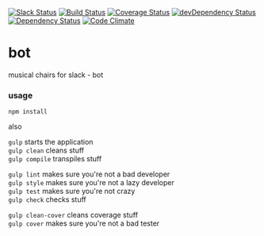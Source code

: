 [![Slack Status](http://slack.mchairs.chat/badge.svg)](http://slack.mchairs.chat/)
[![Build Status](https://travis-ci.org/mchairs/bot.svg?branch=master)](https://travis-ci.org/mchairs/bot)
[![Coverage Status](https://coveralls.io/repos/github/mchairs/bot/badge.svg?branch=master)](https://coveralls.io/github/mchairs/bot?branch=master)
[![devDependency Status](https://david-dm.org/mchairs/bot/dev-status.svg)](https://david-dm.org/mchairs/bot#info=devDependencies)
[![Dependency Status](https://david-dm.org/mchairs/bot.svg)](https://david-dm.org/mchairs/bot)
[![Code Climate](https://codeclimate.com/github/mchairs/bot/badges/gpa.svg)](https://codeclimate.com/github/mchairs/bot)

# bot

musical chairs for slack - bot

### usage

`npm install`

also

`gulp` starts the application <br/>
`gulp clean` cleans stuff <br/>
`gulp compile` transpiles stuff <br/>

`gulp lint` makes sure you're not a bad developer <br/>
`gulp style` makes sure you're not a lazy developer <br/>
`gulp test` makes sure you're not crazy <br/>
`gulp check` checks stuff <br/>

`gulp clean-cover` cleans coverage stuff <br/>
`gulp cover` makes sure you're not a bad tester <br/>
